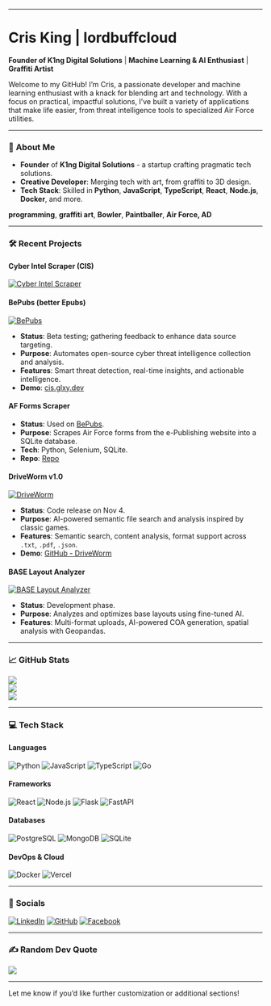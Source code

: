
---

# **Cris King | lordbuffcloud**

**Founder of K1ng Digital Solutions** | **Machine Learning & AI Enthusiast** | **Graffiti Artist**

Welcome to my GitHub! I’m Cris, a passionate developer and machine learning enthusiast with a knack for blending art and technology. With a focus on practical, impactful solutions, I’ve built a variety of applications that make life easier, from threat intelligence tools to specialized Air Force utilities. 

---

### 🚀 **About Me**
- **Founder** of **K1ng Digital Solutions** - a startup crafting pragmatic tech solutions.
- **Creative Developer**: Merging tech with art, from graffiti to 3D design.
- **Tech Stack**: Skilled in **Python**, **JavaScript**, **TypeScript**, **React**, **Node.js**, **Docker**, and more.

**programming**, **graffiti art**, **Bowler**, **Paintballer**, **Air Force, AD** 

---

### 🛠️ **Recent Projects**

#### **Cyber Intel Scraper (CIS)**
[![Cyber Intel Scraper](https://glxy.dev/cis.png)](https://cis.glxy.dev)

#### **BePubs (better Epubs)**
[![BePubs](https://glxy.dev/bepubs.png)](https://bepubs.glxy.dev)

- **Status**: Beta testing; gathering feedback to enhance data source targeting.
- **Purpose**: Automates open-source cyber threat intelligence collection and analysis.
- **Features**: Smart threat detection, real-time insights, and actionable intelligence.
- **Demo**: [cis.glxy.dev](https://cis.glxy.dev)

#### **AF Forms Scraper**
- **Status**: Used on [BePubs](https://bepubs.glxy.dev).
- **Purpose**: Scrapes Air Force forms from the e-Publishing website into a SQLite database.
- **Tech**: Python, Selenium, SQLite.
- **Repo**: [Repo](https://github.com/lordbuffcloud/af_forms_scraper)

#### **DriveWorm v1.0**
[![DriveWorm](https://glxy.dev/driveworm.png)](https://github.com/lordbuffcloud/DriveWorm)

- **Status**: Code release on Nov 4.
- **Purpose**: AI-powered semantic file search and analysis inspired by classic games.
- **Features**: Semantic search, content analysis, format support across `.txt`, `.pdf`, `.json`.
- **Demo**: [GitHub - DriveWorm](https://github.com/lordbuffcloud/DriveWorm)

#### **BASE Layout Analyzer**
[![BASE Layout Analyzer](https://glxy.dev/base.png)](https://github.com/lordbuffcloud/BASE)

- **Status**: Development phase.
- **Purpose**: Analyzes and optimizes base layouts using fine-tuned AI.
- **Features**: Multi-format uploads, AI-powered COA generation, spatial analysis with Geopandas.

---

### 📈 **GitHub Stats**
![](https://github-readme-stats.vercel.app/api?username=lordbuffcloud&theme=dark&hide_border=false&include_all_commits=false&count_private=false)<br/>
![](https://github-readme-streak-stats.herokuapp.com/?user=lordbuffcloud&theme=dark&hide_border=false)<br/>
![](https://github-readme-stats.vercel.app/api/top-langs/?username=lordbuffcloud&theme=dark&hide_border=false&include_all_commits=false&count_private=false&layout=compact)

---

### 💻 **Tech Stack**
#### Languages
![Python](https://img.shields.io/badge/Python-%233776AB.svg?style=for-the-badge&logo=python&logoColor=white)
![JavaScript](https://img.shields.io/badge/JavaScript-%23F7DF1E.svg?style=for-the-badge&logo=javascript&logoColor=black)
![TypeScript](https://img.shields.io/badge/TypeScript-%23007ACC.svg?style=for-the-badge&logo=typescript&logoColor=white)
![Go](https://img.shields.io/badge/Go-%2300ADD8.svg?style=for-the-badge&logo=go&logoColor=white)

#### Frameworks
![React](https://img.shields.io/badge/React-%2320232A.svg?style=for-the-badge&logo=react&logoColor=%2361DAFB)
![Node.js](https://img.shields.io/badge/Node.js-%23339933.svg?style=for-the-badge&logo=nodedotjs&logoColor=white)
![Flask](https://img.shields.io/badge/Flask-%23000000.svg?style=for-the-badge&logo=flask&logoColor=white)
![FastAPI](https://img.shields.io/badge/FastAPI-%2300C7B7.svg?style=for-the-badge&logo=fastapi&logoColor=white)

#### Databases
![PostgreSQL](https://img.shields.io/badge/PostgreSQL-%23316192.svg?style=for-the-badge&logo=postgresql&logoColor=white)
![MongoDB](https://img.shields.io/badge/MongoDB-%2347A248.svg?style=for-the-badge&logo=mongodb&logoColor=white)
![SQLite](https://img.shields.io/badge/SQLite-%2307405E.svg?style=for-the-badge&logo=sqlite&logoColor=white)

#### DevOps & Cloud
![Docker](https://img.shields.io/badge/Docker-%230db7ed.svg?style=for-the-badge&logo=docker&logoColor=white)
![Vercel](https://img.shields.io/badge/Vercel-%23000000.svg?style=for-the-badge&logo=vercel&logoColor=white)

---

### 🔗 **Socials**
[![LinkedIn](https://img.shields.io/badge/LinkedIn-%230077B5.svg?style=flat&logo=linkedin&logoColor=white)](https://linkedin.com/in/cristopher-king-baa981272) 
[![GitHub](https://img.shields.io/badge/GitHub-%23121011.svg?style=flat&logo=github&logoColor=white)](https://github.com/lordbuffcloud) 
[![Facebook](https://img.shields.io/badge/Facebook-%231877F2.svg?style=flat&logo=facebook&logoColor=white)](https://facebook.com/occultmystagogue) 

---

### ✍️ **Random Dev Quote**
![](https://quotes-github-readme.vercel.app/api?type=horizontal&theme=merko)

---

Let me know if you’d like further customization or additional sections!
